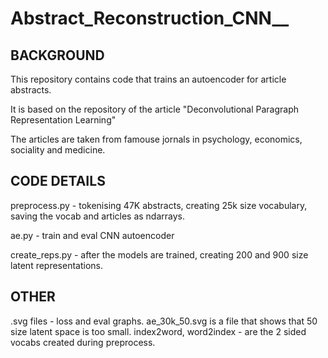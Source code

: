 # Abstract_Reconstruction_CNN__

## BACKGROUND

This repository contains code that trains an autoencoder for article abstracts. 

It is based on the repository of the article "Deconvolutional Paragraph Representation Learning"

The articles are taken from famouse jornals in psychology, economics, sociality and medicine.

## CODE DETAILS

preprocess.py - tokenising 47K abstracts, creating 25k size vocabulary, saving the vocab and articles as ndarrays.

ae.py - train and eval CNN autoencoder

create_reps.py - after the models are trained, creating 200 and 900 size latent representations.

## OTHER

.svg files - loss and eval graphs. ae_30k_50.svg is a file that shows that 50 size latent space is too small.
index2word, word2index - are the 2 sided vocabs created during preprocess.
